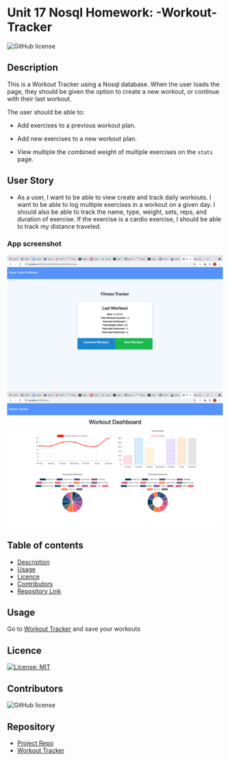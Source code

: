 # Unit 17 Nosql Homework: -Workout-Tracker
![GitHub license](https://img.shields.io/badge/Made%20by-%40niyati7892-orange)


## Description 

This is a Workout Tracker using a Nosql database.
When the user loads the page, they should be given the option to create a new workout, or continue with their last workout.

The user should be able to:

  * Add exercises to a previous workout plan.

  * Add new exercises to a new workout plan.

  * View multiple the combined weight of multiple exercises on the `stats` page.


## User Story

* As a user, I want to be able to view create and track daily workouts. I want to be able to log multiple exercises in a workout on a given day. I should also be able to track the name, type, weight, sets, reps, and duration of exercise. If the exercise is a cardio exercise, I should be able to track my distance traveled.

### App screenshot
![screenshot1](https://github.com/niyati7892/-Workout-Tracker/blob/main/shot1.png)
![screenshot2](https://github.com/niyati7892/-Workout-Tracker/blob/main/shot2.png)

## Table of contents

- [Description](#Description)
- [Usage](#Usage)
- [Licence](#Licence)
- [Contributors](#Contributors)
- [Repository Link](#Repository)
 

## Usage

Go to [Workout Tracker](https://peaceful-journey-20198.herokuapp.com/) and save your workouts

## Licence

[![License: MIT](https://img.shields.io/badge/License-MIT-yellow.svg)](https://opensource.org/licenses/MIT)

## Contributors

![GitHub license](https://img.shields.io/badge/Made%20by-%40niyati7892-orange)


## Repository

- [Project Repo](https://github.com/niyati7892/-Workout-Tracker)
- [Workout Tracker](https://peaceful-journey-20198.herokuapp.com/)

